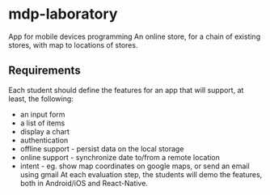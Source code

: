 # mdp-laboratory
App for mobile devices programming
An online store, for a chain of existing stores, with map to locations of stores.

## Requirements
Each student should define the features for an app that will 
support, at least, the following:
- an input form
- a list of items
- display a chart
- authentication
- offline support - persist data on the local storage
- online support - synchronize date to/from a remote location
- intent - eg. show map coordinates on google maps, or send 
an email using gmail
At each evaluation step, the students will demo the features, both
in Android/iOS and React-Native.
